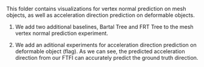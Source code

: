 This folder contains visualizations for vertex normal prediction on mesh objects, as well as acceleration direction prediction on deformable objects. 

1. We add two additional baselines, Bartal Tree and FRT Tree to the mesh vertex normal prediction experiment.

2. We add an aditional experiments for acceleration direction prediction on deformable object (flag). As we can see, the predicted acceleration direction from our FTFI can accurately predict the ground truth direction.
